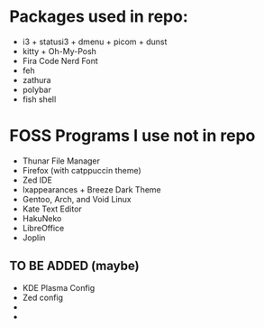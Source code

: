 # Packages used in repo:
- i3 + statusi3 + dmenu + picom + dunst
- kitty + Oh-My-Posh
- Fira Code Nerd Font
- feh
- zathura
- polybar
- fish shell
# FOSS Programs I use not in repo
- Thunar File Manager
- Firefox (with catppuccin theme)
- Zed IDE
- lxappearances + Breeze Dark Theme
- Gentoo, Arch, and Void Linux
- Kate Text Editor
- HakuNeko
- LibreOffice
- Joplin
## TO BE ADDED (maybe)
- KDE Plasma Config
- Zed config
- 
-
